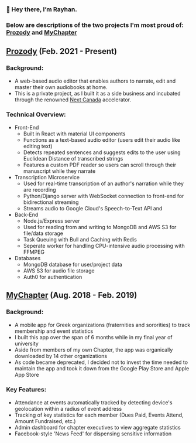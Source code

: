 ### 👋 Hey there, I’m Rayhan.
### Below are descriptions of the two projects I'm most proud of: [Prozody](https://www.prozody.com/) and [MyChapter](https://github.com/rayhanmemon/myChapter)

## [Prozody](https://www.prozody.com/) (Feb. 2021 - Present)

### **Background:**
- A web-based audio editor that enables authors to narrate, edit and master their own audiobooks at home.
- This is a private project, as I built it as a side business and incubated through the renowned [Next Canada](https://www.nextcanada.com/) accelerator. 

### **Technical Overview:**

- Front-End
  - Built in React with material UI components
  - Functions as a text-based audio editor (users edit their audio like editing text)
  - Detects repeated sentences and suggests edits to the user using Euclidean Distance of transcribed strings
  - Features a custom PDF reader so users can scroll through their manuscript while they narrate
- Transcription Microservice
  - Used for real-time transcription of an author's narration while they are recording
  - Python/Django server with WebSocket connection to front-end for bidirectional streaming
  - Streams audio to Google Cloud's Speech-to-Text API and 
- Back-End
  - Node.js/Express server
  - Used for reading from and writing to MongoDB and AWS S3 for file/data storage
  - Task Queuing with Bull and Caching with Redis
  - Seperate worker for handling CPU-intensive audio processing with FFMPEG
- Databases
  - MongoDB database for user/project data
  - AWS S3 for audio file storage
  - Auth0 for authentication

## [MyChapter](https://github.com/rayhanmemon/myChapter) (Aug. 2018 - Feb. 2019)

### **Background:**
- A mobile app for Greek organizations (fraternities and sororities) to track membership and event statistics
- I built this app over the span of 6 months while in my final year of university
- Aside from members of my own Chapter, the app was organically downloaded by 14 other organizations
- As code became deprecated, I decided not to invest the time needed to maintain the app and took it down from the Google Play Store and Apple App Store

### **Key Features:**
- Attendance at events automatically tracked by detecting device's geolocation within a radius of event address 
- Tracking of key statistics for each member (Dues Paid, Events Attend, Amount Fundraised, etc.)
- Admin dashboard for chapter executives to view aggregate statistics
- Facebook-style 'News Feed' for dispensing sensitive information

<!---
rayhanmemon/rayhanmemon is a ✨ special ✨ repository because its `README.md` (this file) appears on your GitHub profile.
You can click the Preview link to take a look at your changes.
--->
